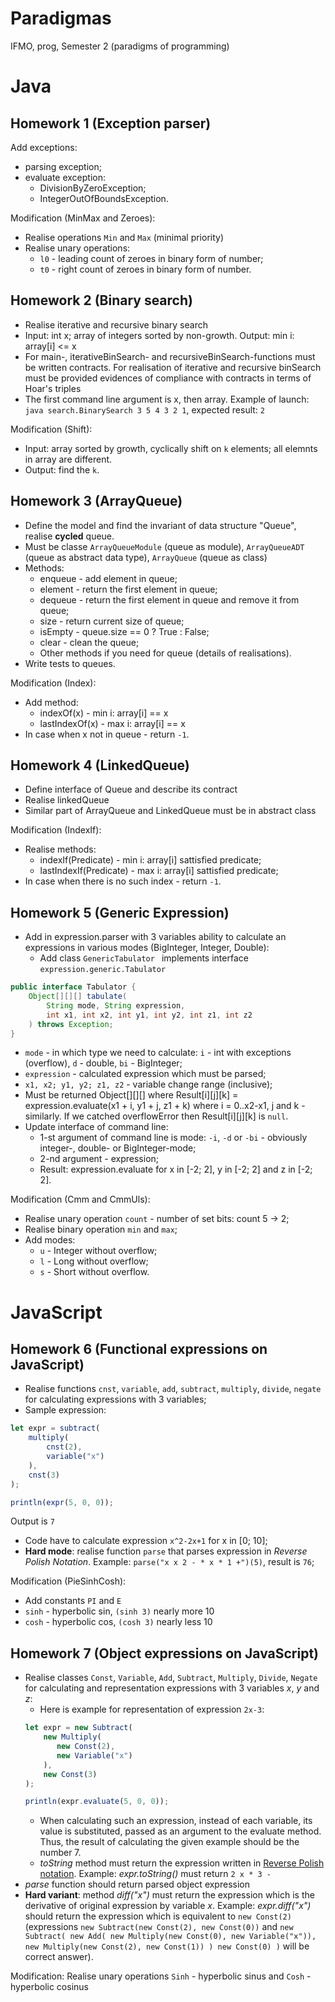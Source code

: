 # Paradigmas
IFMO, prog, Semester 2 (paradigms of programming)

# Java

## Homework 1 (Exception parser)
Add exceptions:
* parsing exception;
* evaluate exception:
  * DivisionByZeroException;
  * IntegerOutOfBoundsException.

Modification (MinMax and Zeroes):
* Realise operations `Min` and `Max` (minimal priority)
* Realise unary operations:
  * `l0` - leading count of zeroes in binary form of number;
  * `t0` - right count of zeroes in binary form of number.

## Homework 2 (Binary search)
* Realise iterative and recursive binary search
* Input: int x; array of integers sorted by non-growth. Output: min i: array\[i\] <= x
* For main-, iterativeBinSearch- and recursiveBinSearch-functions must be written contracts. For realisation of iterative and recursive binSearch must be provided evidences of compliance with contracts in terms of Hoar's triples
* The first command line argument is x, then array. Example of launch: `java search.BinarySearch 3 5 4 3 2 1`, expected result: `2`

Modification (Shift):
* Input: array sorted by growth, cyclically shift on `k` elements; all elemnts in array are different.
*  Output: find the `k`.

## Homework 3 (ArrayQueue)
* Define the model and find the invariant of data structure "Queue", realise <b>cycled</b> queue.
* Must be classe `ArrayQueueModule` (queue as module), `ArrayQueueADT` (queue as abstract data type), `ArrayQueue` (queue as class)
* Methods:
  * enqueue - add element in queue;
  * element - return the first element in queue;
  * dequeue - return the first element in queue and remove it from queue;
  * size - return current size of queue;
  * isEmpty - queue.size == 0 ? True : False;
  * clear - clean the queue;
  * Other methods if you need for queue (details of realisations).
* Write tests to queues.

Modification (Index):
* Add method:
  * indexOf(x) - min i: array[i] == x
  * lastIndexOf(x) - max i: array[i] == x
* In case when x not in queue - return `-1`.

## Homework 4 (LinkedQueue)
* Define interface of Queue and describe its contract
* Realise linkedQueue
* Similar part of ArrayQueue and LinkedQueue must be in abstract class

Modification (IndexIf):
* Realise methods:
  * indexIf(Predicate) - min i: array[i] sattisfied predicate;
  * lastIndexIf(Predicate) - max i: array[i] sattisfied predicate;
* In case when there is no such index - return `-1`.

## Homework 5 (Generic Expression)
* Add in expression.parser with 3 variables ability to calculate an expressions in various modes (BigInteger, Integer, Double):
  * Add class `GenericTabulator ` implements interface `expression.generic.Tabulator`
```Java
public interface Tabulator {
    Object[][][] tabulate(
        String mode, String expression, 
        int x1, int x2, int y1, int y2, int z1, int z2
    ) throws Exception;
}
```
  * `mode` - in which type we need to calculate: `i` - int with exceptions (overflow), `d` - double, `bi` - BigInteger;
  * `expression` - calculated expression which must be parsed;
  * `x1, x2; y1, y2; z1, z2` - variable change range (inclusive);
  * Must be returned Object\[\]\[\]\[\] where Result\[i\]\[j\]\[k\] = expression.evaluate(x1 + i, y1 + j, z1 + k) where i = 0..x2-x1, j and k - similarly. If we catched overflowError then Result\[i\]\[j\]\[k\] is `null`.
* Update interface of command line:
  * 1-st argument of command line is mode: `-i`, `-d` or `-bi` - obviously integer-, double- or BigInteger-mode;
  * 2-nd argument - expression;
  * Result: expression.evaluate for x in \[-2; 2\], y in \[-2; 2\] and z in \[-2; 2\].

Modification (Cmm and CmmUls):
 * Realise unary operation `count` - number of set bits: count 5 -> 2;
 * Realise binary operation `min` and `max`;
 * Add modes: 
   * `u` - Integer without overflow;
   * `l` - Long without overflow;
   * `s` - Short without overflow.

# JavaScript

## Homework 6 (Functional expressions on JavaScript)
* Realise functions `cnst`, `variable`, `add`, `subtract`, `multiply`, `divide`, `negate` for calculating expressions with 3 variables;
* Sample expression:
```JavaScript
let expr = subtract(
    multiply(
        cnst(2),
        variable("x")
    ),
    cnst(3)
);

println(expr(5, 0, 0));
```
Output is `7`
 * Code have to calculate expression `x^2-2x+1` for x in \[0; 10\];
 * __Hard mode__: realise function `parse` that parses expression in *Reverse Polish Notation*. Example: `parse("x x 2 - * x * 1 +")(5)`, result is `76`;

Modification (PieSinhCosh):
 * Add constants `PI` and `E`
 * `sinh` - hyperbolic sin, `(sinh 3)` nearly more 10
 * `cosh` - hyperbolic cos, `(cosh 3)` nearly less 10

## Homework 7 (Object expressions on JavaScript)
 * Realise classes `Const`, `Variable`, `Add`, `Subtract`, `Multiply`, `Divide`, `Negate` for calculating and representation expressions with 3 variables *x*, *y* and _z_:
   * Here is example for representation of expression `2x-3`:
    ```JavaScript
    let expr = new Subtract(
        new Multiply(
           new Const(2),
           new Variable("x")
        ),
        new Const(3)
    );

    println(expr.evaluate(5, 0, 0));
    ```
   * When calculating such an expression, instead of each variable, its value is substituted, passed as an argument to the evaluate method. Thus, the result of calculating the given example should be the number 7.
   * _toString_ method must return the expression written in [Reverse Polish notation](https://en.wikipedia.org/wiki/Reverse_Polish_notation). Example: _expr.toString()_ must return ` 2 x * 3 - `
 * _parse_ function should return parsed object expression
 * __Hard variant__: method _diff("x")_ must return the expression which is the derivative of original expression by variable _x_. Example: _expr.diff("x")_ should return the expression which is equivalent to `new Const(2)` (expressions `new Subtract(new Const(2), new Const(0))` and 
`new Subtract(
    new Add(
        new Multiply(new Const(0), new Variable("x")),
        new Multiply(new Const(2), new Const(1))
    )
    new Const(0)
)`
will be correct answer).

Modification:
Realise unary operations `Sinh` - hyperbolic sinus and `Cosh` - hyperbolic cosinus
